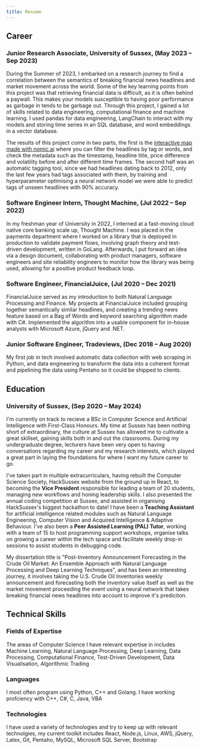 ```yaml
---
title: Resume
---
```


## Career

### Junior Research Associate, University of Sussex, (May 2023 – Sep 2023)
During the Summer of 2023, I embarked on a research journey to find a correlation between the semantics of breaking financial news headlines and market movement across the world. Some of the key learning points from this project was that retrieving financial data is difficult, as it is often behind a paywall. This makes your models susceptible to having poor performance as garbage in tends to be garbage out. Through this project, I gained a lot of skills related to data engineering, computational finance and machine learning. I used pandas for data engineering, LangChain to interact with my models and storing time series in an SQL database, and word embeddings in a vector database.

The results of this project come in two parts, the first is the [interactive map made with nomic.ai](https://atlas.nomic.ai/map/9efda517-1095-44f2-8db8-9698f1fc1dc4/f5f14db9-e284-429d-9a81-5d3706ef6c03?xs=-55.17357&xf=53.19966&ys=-30.02962&yf=29.91699) where you can filter the headlines by tag or words, and check the metadata such as the timestamp, headline title, price difference and volatility before and after different time frames. The second half was an automatic tagging tool, since we had headlines dating back to 2012, only the last few years had tags associated with them, by training and hyperparameter optimising a neural network model we were able to predict tags of unseen headlines with 90% accuracy.

### Software Engineer Intern, Thought Machine, (Jul 2022 – Sep 2022)
In my freshman year of University in 2022, I interned at a fast-moving cloud native core banking scale up, Thought Machine. I was placed in the payments department where I worked on a library that is deployed in production to validate payment flows, involving graph theory and test-driven development, written in GoLang. Afterwards, I put forward an idea via a design document, collaborating with product managers, software engineers and site reliability engineers to monitor how the library was being used, allowing for a positive product feedback loop.

### Software Engineer, FinancialJuice, (Jul 2020 – Dec 2021)
FinancialJuice served as my introduction to both Natural Language Processing and Finance. My projects at FinancialJuice included grouping together semantically similar headlines, and creating a trending news feature based on a Bag of Words and keyword searching algorithm made with C\#. Implemented the algorithm into a usable component for in-house analysts with Microsoft Azure, jQuery and .NET.

### Junior Software Engineer, Tradeviews, (Dec 2018 – Aug 2020) 
My first job in tech involved automatic data collection with web scraping in Python, and data engineering to transform the data into a coherent format and pipelining the data using Pentaho so it could be shipped to clients.

## Education

### University of Sussex, (Sep 2020 – May 2024)
I'm currently on track to recieve a BSc in Computer Science and Artificial Intelligence with First-Class Honours. My time at Sussex has been nothing short of extraordinary, the culture at Sussex has allowed me to cultivate a great skillset, gaining skills both in and out the classrooms. During my undergraduate degree, lecturers have been very open to having conversations regarding my career and my research interests, which played a great part in laying the foundations for where I want my future career to go.

I've taken part in multiple extracurriculars, having rebuilt the Computer Science Society, HackSussex website from the ground up in React, to becoming the **Vice President** responsible for leading a team of 20 students, managing new workflows and honing leadership skills. I also presented the annual coding competition at Sussex, and assisted in organising HackSussex's biggest hackathon to date! I have been a **Teaching Assistant** for artificial intelligence related modules such as Natural Language Engineering, Computer Vision and Acquired Intelligence & Adaptive Behaviour. I've also been a **Peer Assisted Learning (PAL) Tutor**, working with a team of 15 to host programming support workshops, organise talks on growing a career within the tech space and facilitate weekly drop-in sessions to assist students in debugging code.

My dissertation title is "Post-Inventory Announcement Forecasting in the Crude Oil Market: An Ensemble Approach with Natural Language Processing
and Deep Learning Techniques", and has been an interesting journey, it involves taking the U.S. Crude Oil Inventories weekly announcement and forecasting both the inventory value itself as well as the market movement proceeding the event using a neural network that takes breaking financial news headlines into account to improve it's prediciton.

## Technical Skills

### Fields of Expertise
The areas of Computer Science I have relevant expertise in includes Machine Learning, Natural Language Processing, Deep Learning, Data Processing, Computational Finance, Test-Driven Development, Data Visualisation, Algorithmic Trading
### Languages
I most often program using Python, C++ and Golang. I have working profciency with C++, C\#, C, Java, VBA

### Technologies
I have used a variety of technologies and try to keep up with relevant technolgies, my current toolkit includes React, Node.js, Linux, AWS, jQuery, Latex, Git, Pentaho, MySQL, Microsoft SQL Server, Bootstrap